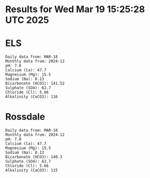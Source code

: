 # Results for Wed Mar 19 15:25:28 UTC 2025
# ELS
```
Daily data from: MAR-18
Monthly data from: 2024-12
pH: 7.6
Calcium (Ca): 47.7
Magnesium (Mg): 15.5
Sodium (Na): 8.13
Bicarbonate (HCO3): 141.52
Sulphate (SO4): 62.7
Chloride (Cl): 5.66
Alkalinity (CaCO3): 116
```
# Rossdale
```
Daily data from: MAR-18
Monthly data from: 2024-12
pH: 7.8
Calcium (Ca): 47.7
Magnesium (Mg): 15.5
Sodium (Na): 8.13
Bicarbonate (HCO3): 140.3
Sulphate (SO4): 62.7
Chloride (Cl): 5.66
Alkalinity (CaCO3): 115
```

